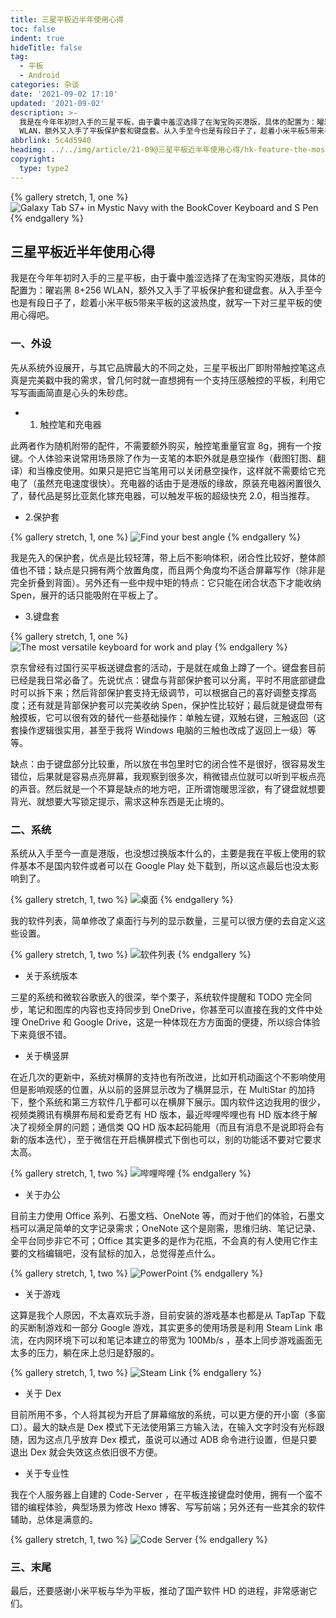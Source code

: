 ```yaml
---
title: 三星平板近半年使用心得
toc: false
indent: true
hideTitle: false
tag:
  - 平板
  - Android
categories: 杂谈
date: '2021-09-02 17:10'
updated: '2021-09-02'
description: >-
  我是在今年年初时入手的三星平板，由于囊中羞涩选择了在淘宝购买港版，具体的配置为：曜岩黑 8+256
  WLAN，额外又入手了平板保护套和键盘套。从入手至今也是有段日子了，趁着小米平板5带来平板的这波热度，就写一下对三星平板的使用心得吧。
abbrlink: 5c4d5940
headimg: ../../img/article/21-09@三星平板近半年使用心得/hk-feature-the-most-versatile-keyboard-for-work-and-play-288238584.jpeg
copyright:
  type: type2
---
```


{% gallery stretch, 1, one %}
![Galaxy Tab S7+ in Mystic Navy with the BookCover Keyboard and S Pen](../../img/article/21-09@三星平板近半年使用心得/galaxy-tab-s7-s7plus-keyboard-spen-mystic-navy-pc.png)
{% endgallery %}

## 三星平板近半年使用心得

我是在今年年初时入手的三星平板，由于囊中羞涩选择了在淘宝购买港版，具体的配置为：曜岩黑 8+256 WLAN，额外又入手了平板保护套和键盘套。从入手至今也是有段日子了，趁着小米平板5带来平板的这波热度，就写一下对三星平板的使用心得吧。

### 一、外设

先从系统外设展开，与其它品牌最大的不同之处，三星平板出厂即附带触控笔这点真是完美戳中我的需求，曾几何时就一直想拥有一个支持压感触控的平板，利用它写写画画简直是心头的朱砂痣。

- 1. 触控笔和充电器

此两者作为随机附带的配件，不需要额外购买，触控笔重量官宣 8g，拥有一个按键。个人体验来说常用场景除了作为一支笔的本职外就是悬空操作（截图钉图、翻译）和当橡皮使用。如果只是把它当笔用可以关闭悬空操作，这样就不需要给它充电了（虽然充电速度很快）。充电器的话由于是港版的缘故，原装充电器闲置很久了，替代品是努比亚氮化镓充电器，可以触发平板的超级快充 2.0，相当推荐。

- 2.保护套

{% gallery stretch, 1, one %}
![Find your best angle](../../img/article/21-09@三星平板近半年使用心得/hk-feature-find-your-best-angle-293886999.jpeg)
{% endgallery %}

我是先入的保护套，优点是比较轻薄，带上后不影响体积，闭合性比较好，整体颜值也不错；缺点是只拥有两个放置角度，而且两个角度均不适合屏幕写作（除非是完全折叠到背面）。另外还有一些中规中矩的特点：它只能在闭合状态下才能收纳 Spen，展开的话只能吸附在平板上了。

- 3.键盘套

{% gallery stretch, 1, one %}
![The most versatile keyboard for work and play](../../img/article/21-09@三星平板近半年使用心得/hk-feature-the-most-versatile-keyboard-for-work-and-play-288238584.jpeg)
{% endgallery %}

京东曾经有过国行买平板送键盘套的活动，于是就在咸鱼上蹲了一个。键盘套目前已经是我日常必备了。先说优点：键盘与背部保护套可以分离，平时不用底部键盘时可以拆下来；然后背部保护套支持无级调节，可以根据自己的喜好调整支撑高度；还有就是背部保护套可以完美收纳 Spen，保护性比较好；最后就是键盘带有触摸板，它可以很有效的替代一些基础操作：单触左键，双触右键，三触返回（这套操作逻辑很实用，甚至于我将 Windows 电脑的三触也改成了返回上一级）等等。

缺点：由于键盘部分比较重，所以放在书包里时它的闭合性不是很好，很容易发生错位，后果就是容易点亮屏幕，我观察到很多次，稍微错点位就可以听到平板点亮的声音。然后就是一个不算是缺点的地方吧，正所谓饱暖思淫欲，有了键盘就想要背光、就想要大写锁定提示，需求这种东西是无止境的。

### 二、系统

系统从入手至今一直是港版，也没想过换版本什么的，主要是我在平板上使用的软件基本不是国内软件或者可以在 Google Play 处下载到，所以这点最后也没太影响到了。

{% gallery stretch, 1, two %}
![桌面](../../img/article/21-09@三星平板近半年使用心得/7dbc4f78490a4.png)
{% endgallery %}

我的软件列表，简单修改了桌面行与列的显示数量，三星可以很方便的去自定义这些设置。

{% gallery stretch, 1, two %}
![软件列表](../../img/article/21-09@三星平板近半年使用心得/28b25dc9712db.png)
{% endgallery %}

- 关于系统版本
  

三星的系统和微软谷歌嵌入的很深，举个栗子，系统软件提醒和 TODO 完全同步，笔记和图库的内容也支持同步到 OneDrive，你甚至可以直接在我的文件中处理 OneDrive 和 Google Drive，这是一种体现在方方面面的便捷，所以综合体验下来竟很不错。

- 关于横竖屏

在近几次的更新中，系统对横屏的支持也有所改进，比如开机动画这个不影响使用但是影响观感的位置，从以前的竖屏显示改为了横屏显示，在 MultiStar 的加持下，整个系统和第三方软件几乎都可以在横屏下展示。国内软件这边我用的很少，视频类腾讯有横屏布局和爱奇艺有 HD 版本，最近哔哩哔哩也有 HD 版本终于解决了视频全屏的问题；通信类 QQ HD 版本起码能用（而且有消息不是说即将会有新的版本迭代），至于微信在开启横屏模式下倒也可以，别的功能话不要对它要求太高。

{% gallery stretch, 1, two %}
![哔哩哔哩](../../img/article/21-09@三星平板近半年使用心得/9876253ae6c46.png)
{% endgallery %}

- 关于办公

目前主力使用 Office 系列、石墨文档、OneNote 等，而对于他们的体验，石墨文档可以满足简单的文字记录需求；OneNote 这个是刚需，思维归纳、笔记记录、全平台同步非它不可；Office 其实更多的是作为花瓶，不会真的有人使用它作主要的文档编辑吧，没有鼠标的加入，总觉得差点什么。

{% gallery stretch, 1, two %}
![PowerPoint](../../img/article/21-09@三星平板近半年使用心得/70fe0c01d289c.png)
{% endgallery %}

- 关于游戏

这算是我个人原因，不太喜欢玩手游，目前安装的游戏基本也都是从 TapTap 下载的买断制游戏和一部分 Google 游戏，其实更多的使用场景是利用 Steam Link 串流，在内网环境下可以和笔记本建立的带宽为 100Mb/s ，基本上同步游戏画面无太多的压力，躺在床上总归是舒服的。

{% gallery stretch, 1, two %}
![Steam Link](../../img/article/21-09@三星平板近半年使用心得/f463a3114e345.png)
{% endgallery %}

- 关于 Dex

目前所用不多，个人将其视为开启了屏幕缩放的系统，可以更方便的开小窗（多窗口）。最大的缺点是 Dex 模式下无法使用第三方输入法，在输入文字时没有光标跟随，因为这点几乎放弃 Dex 模式，虽说可以通过 ADB 命令进行设置，但是只要退出 Dex 就会失效这点依旧很不方便。

- 关于专业性

我在个人服务器上自建的 Code-Server ，在平板连接键盘时使用，拥有一个蛮不错的编程体验，典型场景为修改 Hexo 博客、写写前端；另外还有一些其余的软件辅助，总体是满意的。

{% gallery stretch, 1, two %}
![Code Server](../../img/article/21-09@三星平板近半年使用心得/a878dc36b47de.png)
{% endgallery %}

### 三、末尾

最后，还要感谢小米平板与华为平板，推动了国产软件 HD 的进程，非常感谢它们。
